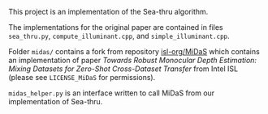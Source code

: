 This project is an implementation of the Sea-thru algorithm.

The implementations for the original paper are contained in files `sea_thru.py`, `compute_illuminant.cpp`, and `simple_illuminant.cpp`.

Folder `midas/` contains a fork from repository [isl-org/MiDaS](https://github.com/isl-org/MiDaS) which contains an implementation of paper *Towards Robust Monocular Depth Estimation: Mixing Datasets for Zero-Shot Cross-Dataset Transfer* from Intel ISL (please see `LICENSE_MiDaS` for permissions).

`midas_helper.py` is an interface written to call MiDaS from our implementation of Sea-thru.
